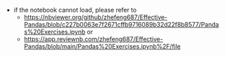 * if the notebook cannot load, please refer to
  - https://nbviewer.org/github/zhefeng687/Effective-Pandas/blob/c227b0063e7f2671cffb9716089b32d22f8b8577/Pandas%20Exercises.ipynb
    or
  - https://app.reviewnb.com/zhefeng687/Effective-Pandas/blob/main/Pandas%20Exercises.ipynb%2F/file

